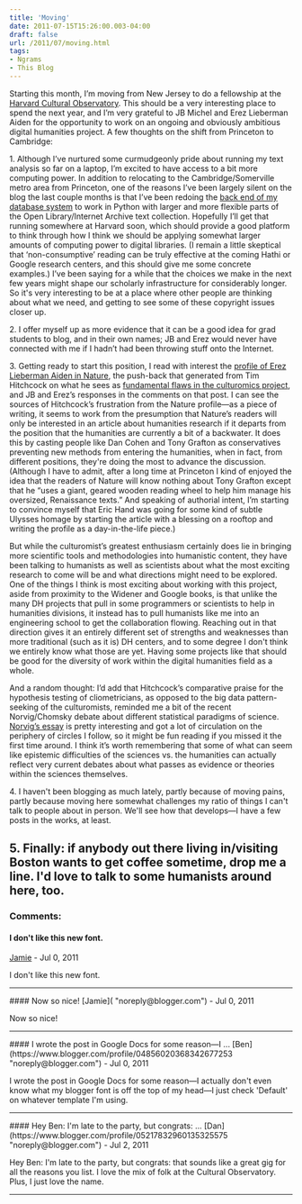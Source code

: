 ```yaml
---
title: 'Moving'
date: 2011-07-15T15:26:00.003-04:00
draft: false
url: /2011/07/moving.html
tags: 
- Ngrams
- This Blog
---
```


Starting this month, I’m moving from New Jersey to do a fellowship at the [Harvard Cultural Observatory](http://www.culturomics.org/cultural-observatory-at-harvard). This should be a very interesting place to spend the next year, and I’m very grateful to JB Michel and Erez Lieberman Aiden for the opportunity to work on an ongoing and obviously ambitious digital humanities project. A few thoughts on the shift from Princeton to Cambridge:

  
  

1\. Although I’ve nurtured some curmudgeonly pride about running my text analysis so far on a laptop, I’m excited to have access to a bit more computing power. In addition to relocating to the Cambridge/Somerville metro area from Princeton, one of the reasons I’ve been largely silent on the blog the last couple months is that I’ve been redoing the [back end of my database system](http://sappingattention.blogspot.com/2011/02/technical-notes.html) to work in Python with larger and more flexible parts of the Open Library/Internet Archive text collection. Hopefully I’ll get that running somewhere at Harvard soon, which should provide a good platform to think through how I think we should be applying somewhat larger amounts of computing power to digital libraries. (I remain a little skeptical that ‘non-consumptive’ reading can be truly effective at the coming Hathi or Google research centers, and this should give me some concrete examples.) I’ve been saying for a while that the choices we make in the next few years might shape our scholarly infrastructure for considerably longer. So it's very interesting to be at a place where other people are thinking about what we need, and getting to see some of these copyright issues closer up.

  

2\. I offer myself up as more evidence that it can be a good idea for grad students to blog, and in their own names; JB and Erez would never have connected with me if I hadn’t had been throwing stuff onto the Internet.

  

3\. Getting ready to start this position, I read with interest the [profile of Erez Lieberman Aiden in Nature](http://www.nature.com/news/2011/110617/full/474436a.html), the push-back that generated from Tim Hitchcock on what he sees as [fundamental flaws in the culturomics project](http://historyonics.blogspot.com/2011/06/culturomics-big-data-code-breakers-and.html), and JB and Erez’s responses in the comments on that post. I can see the sources of Hitchcock’s frustration from the Nature profile—as a piece of writing, it seems to work from the presumption that Nature’s readers will only be interested in an article about humanities research if it departs from the position that the humanities are currently a bit of a backwater. It does this by casting people like Dan Cohen and Tony Grafton as conservatives preventing new methods from entering the humanities, when in fact, from different positions, they're doing the most to advance the discussion. (Although I have to admit, after a long time at Princeton I kind of enjoyed the idea that the readers of Nature will know nothing about Tony Grafton except that he “uses a giant, geared wooden reading wheel to help him manage his oversized, Renaissance texts.” And speaking of authorial intent, I’m starting to convince myself that Eric Hand was going for some kind of subtle Ulysses homage by starting the article with a blessing on a rooftop and writing the profile as a day-in-the-life piece.)

  

But while the culturomist’s greatest enthusiasm certainly does lie in bringing more scientific tools and methodologies into humanistic content, they have been talking to humanists as well as scientists about what the most exciting research to come will be and what directions might need to be explored. One of the things I think is most exciting about working with this project, aside from proximity to the Widener and Google books, is that unlike the many DH projects that pull in some programmers or scientists to help in humanities divisions, it instead has to pull humanists like me into an engineering school to get the collaboration flowing. Reaching out in that direction gives it an entirely different set of strengths and weaknesses than more traditional (such as it is) DH centers, and to some degree I don't think we entirely know what those are yet. Having some projects like that should be good for the diversity of work within the digital humanities field as a whole.

And a random thought: I’d add that Hitchcock’s comparative praise for the hypothesis testing of cliometricians, as opposed to the big data pattern-seeking of the culturomists, reminded me a bit of the recent Norvig/Chomsky debate about different statistical paradigms of science. [Norvig’s essay](http://norvig.com/chomsky.html) is pretty interesting and got a lot of circulation on the periphery of circles I follow, so it might be fun reading if you missed it the first time around. I think it’s worth remembering that some of what can seem like epistemic difficulties of the sciences vs. the humanities can actually reflect very current debates about what passes as evidence or theories within the sciences themselves.

  

4\. I haven't been blogging as much lately, partly because of moving pains, partly because moving here somewhat challenges my ratio of things I can't talk to people about in person. We'll see how that develops—I have a few posts in the works, at least.

  

5\. Finally: if anybody out there living in/visiting Boston wants to get coffee sometime, drop me a line. I'd love to talk to some humanists around here, too.
---
### Comments:
#### I don't like this new font.
[Jamie]( "noreply@blogger.com") - <time datetime="2011-07-17T09:31:30.019-04:00">Jul 0, 2011</time>

I don't like this new font.
<hr />
#### Now so nice!
[Jamie]( "noreply@blogger.com") - <time datetime="2011-07-17T17:22:21.010-04:00">Jul 0, 2011</time>

Now so nice!
<hr />
#### I wrote the post in Google Docs for some reason—I ...
[Ben](https://www.blogger.com/profile/04856020368342677253 "noreply@blogger.com") - <time datetime="2011-07-17T22:46:39.018-04:00">Jul 0, 2011</time>

I wrote the post in Google Docs for some reason—I actually don't even know what my blogger font is off the top of my head—I just check 'Default' on whatever template I'm using.
<hr />
#### Hey Ben: I'm late to the party, but congrats: ...
[Dan](https://www.blogger.com/profile/05217832960135325575 "noreply@blogger.com") - <time datetime="2011-07-26T10:17:37.412-04:00">Jul 2, 2011</time>

Hey Ben: I'm late to the party, but congrats: that sounds like a great gig for all the reasons you list. I love the mix of folk at the Cultural Observatory. Plus, I just love the name.
<hr />
